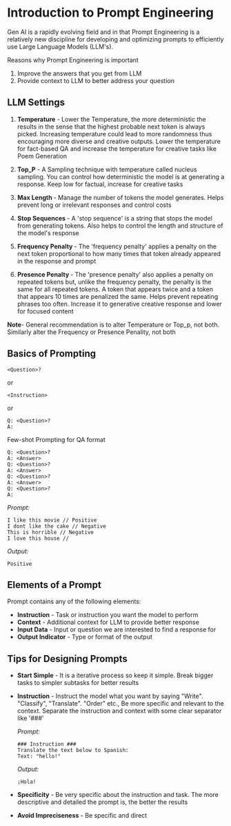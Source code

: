 
# Introduction to Prompt Engineering

Gen AI is a rapidly evolving field and in that Prompt Engineering is a relatively new discipline for developing and optimizing prompts to efficiently use Large Language Models (LLM's). 

Reasons why Prompt Engineering is important

  1. Improve the answers that you get from LLM
  2. Provide context to LLM to better address your question

## LLM Settings

  1. <b>Temperature</b> - Lower the Temperature, the more deterministic the results in the sense that the highest probable next token is always picked. Increasing temperature could lead to more randomness thus encouraging more diverse and creative outputs. Lower the temperature for fact-based QA and increase the temperature for creative tasks like Poem Generation
  2. <b>Top_P</b> - A Sampling technique with temperature called nucleus sampling. You can control how deterministic the model is at generating a response. Keep low for factual, increase for creative tasks

  3. <b>Max Length </b> - Manage the number of tokens the model generates. Helps prevent long or irrelevant responses and control costs
  4. <b>Stop Sequences </b>- A 'stop sequence' is a string that stops the model from generating tokens. Also helps to control the length and structure of the model's response
  5. <b>Frequency Penalty </b> - The 'frequency penalty' applies a penalty on the next token proportional to how many times that token already appeared in the response and prompt
  6. <b>Presence Penalty </b>- The 'presence penalty' also applies a penalty on repeated tokens but, unlike the frequency penalty, the penalty is the same for all repeated tokens. A token that appears twice and a token that appears 10 times are penalized the same. Helps prevent repeating phrases too often. Increase it to generative creative response and lower for focused content

**Note**- General recommendation is to alter Temperature or Top_p, not both. Similarly alter the Frequency or Presence Penality, not both


## Basics of Prompting

```
<Question>?
```

or

```
<Instruction>
```

or

```
Q: <Question>?
A:
```

Few-shot Prompting for QA format

```
Q: <Question>?
A: <Answer>
Q: <Question>?
A: <Answer>
Q: <Question>?
A: <Answer>
Q: <Question>?
A:
```

_Prompt:_

```
I like this movie // Positive
I dont like the cake // Negative
This is horrible // Negative
I love this house // 
```

_Output:_

```Positive```

## Elements of a Prompt

Prompt contains any of the following elements:
* **Instruction** - Task or instruction you want the model to perform
* **Context** - Additional context for LLM to provide better response
* **Input Data** - Input or question we are interested to find a response for
* **Output Indicator** - Type or format of the output

## Tips for Designing Prompts

* **Start Simple** - It is a iterative process so keep it simple. Break bigger tasks to simpler subtasks for better results
* **Instruction** - Instruct the model what you want by saying "Write". "Classify", "Translate". "Order" etc., Be more specific and relevant to the context. Separate the instruction and context with some clear separator like '###'
  
    _Prompt:_

    ```
    ### Instruction ###
    Translate the text below to Spanish:
    Text: "hello!"
    ```

    _Output:_

    ```¡Hola!```
  
* **Specificity** - Be very specific about the instruction and task. The more descriptive and detailed the prompt is, the better the results
* **Avoid Impreciseness** - Be specific and direct
